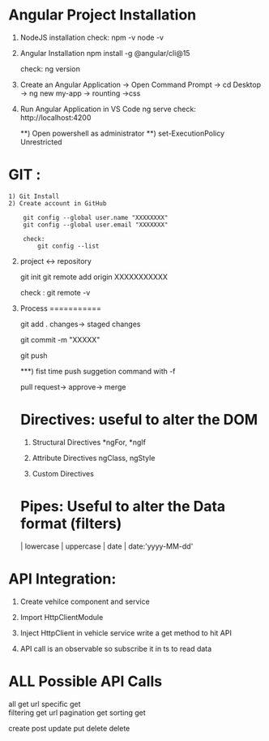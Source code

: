 Angular Project Installation
============================

1) NodeJS installation
    check: npm -v
           node -v

2) Angular Installation
    npm install -g @angular/cli@15

    check: ng version

3) Create an Angular Application
    -> Open Command Prompt
    -> cd Desktop
    -> ng new my-app
            -> rounting
            ->css

4) Run Angular Application in VS Code
    ng serve
    check: http://localhost:4200

    **) Open powershell as administrator
    **) set-ExecutionPolicy Unrestricted

    


GIT :
=====
    1) Git Install
    2) Create account in GitHub

        git config --global user.name "XXXXXXXX"
        git config --global user.email "XXXXXXX"

        check:
            git config --list

2) project <-> repository

    git init
    git remote add origin XXXXXXXXXXX

    check : git remote -v    

3) Process
===========

    git add .
    changes-> staged changes

    git commit -m "XXXXX"

    git push

    ***) fist time push suggetion command with -f

    pull request-> approve-> merge








    Directives: useful to alter the DOM
    ==========

    1) Structural Directives
        *ngFor, *ngIf

    2) Attribute Directives
        ngClass, ngStyle

    3) Custom Directives


    Pipes:  Useful to alter the Data format (filters)
    ======

    | lowercase
    | uppercase
    | date
    | date:'yyyy-MM-dd'

    
API Integration:
================

1) Create vehilce component and service

2) Import HttpClientModule

3) Inject HttpClient in vehicle service
   write a get method to hit API

4) API call is an observable so
   subscribe it in ts to read data



ALL Possible API Calls
======================

all             get                 url
specific        get                 
filtering       get                 url
pagination      get
sorting         get

create          post
update          put
delete          delete
